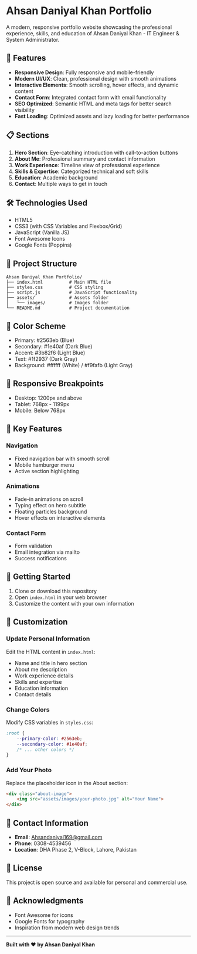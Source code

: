 # Ahsan Daniyal Khan Portfolio

A modern, responsive portfolio website showcasing the professional experience, skills, and education of Ahsan Daniyal Khan - IT Engineer & System Administrator.

## 🚀 Features

- **Responsive Design**: Fully responsive and mobile-friendly
- **Modern UI/UX**: Clean, professional design with smooth animations
- **Interactive Elements**: Smooth scrolling, hover effects, and dynamic content
- **Contact Form**: Integrated contact form with email functionality
- **SEO Optimized**: Semantic HTML and meta tags for better search visibility
- **Fast Loading**: Optimized assets and lazy loading for better performance

## 📋 Sections

1. **Hero Section**: Eye-catching introduction with call-to-action buttons
2. **About Me**: Professional summary and contact information
3. **Work Experience**: Timeline view of professional experience
4. **Skills & Expertise**: Categorized technical and soft skills
5. **Education**: Academic background
6. **Contact**: Multiple ways to get in touch

## 🛠️ Technologies Used

- HTML5
- CSS3 (with CSS Variables and Flexbox/Grid)
- JavaScript (Vanilla JS)
- Font Awesome Icons
- Google Fonts (Poppins)

## 📁 Project Structure

```
Ahsan Daniyal Khan Portfolio/
├── index.html          # Main HTML file
├── styles.css          # CSS styling
├── script.js           # JavaScript functionality
├── assets/             # Assets folder
│   └── images/         # Images folder
└── README.md           # Project documentation
```

## 🎨 Color Scheme

- Primary: #2563eb (Blue)
- Secondary: #1e40af (Dark Blue)
- Accent: #3b82f6 (Light Blue)
- Text: #1f2937 (Dark Gray)
- Background: #ffffff (White) / #f9fafb (Light Gray)

## 📱 Responsive Breakpoints

- Desktop: 1200px and above
- Tablet: 768px - 1199px
- Mobile: Below 768px

## 🌟 Key Features

### Navigation
- Fixed navigation bar with smooth scroll
- Mobile hamburger menu
- Active section highlighting

### Animations
- Fade-in animations on scroll
- Typing effect on hero subtitle
- Floating particles background
- Hover effects on interactive elements

### Contact Form
- Form validation
- Email integration via mailto
- Success notifications

## 🚀 Getting Started

1. Clone or download this repository
2. Open `index.html` in your web browser
3. Customize the content with your own information

## 📝 Customization

### Update Personal Information
Edit the HTML content in `index.html`:
- Name and title in hero section
- About me description
- Work experience details
- Skills and expertise
- Education information
- Contact details

### Change Colors
Modify CSS variables in `styles.css`:
```css
:root {
    --primary-color: #2563eb;
    --secondary-color: #1e40af;
    /* ... other colors */
}
```

### Add Your Photo
Replace the placeholder icon in the About section:
```html
<div class="about-image">
    <img src="assets/images/your-photo.jpg" alt="Your Name">
</div>
```

## 📧 Contact Information

- **Email**: Ahsandaniyal169@gmail.com
- **Phone**: 0308-4539456
- **Location**: DHA Phase 2, V-Block, Lahore, Pakistan

## 📄 License

This project is open source and available for personal and commercial use.

## 🙏 Acknowledgments

- Font Awesome for icons
- Google Fonts for typography
- Inspiration from modern web design trends

---

**Built with ❤️ by Ahsan Daniyal Khan**
